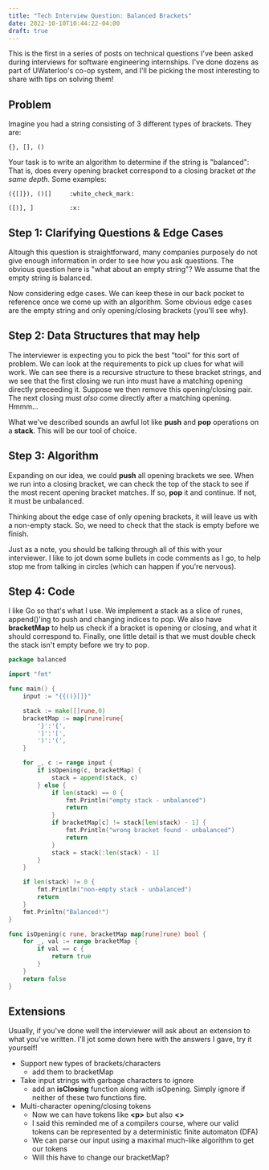 ```yaml
---
title: "Tech Interview Question: Balanced Brackets"
date: 2022-10-10T10:44:22-04:00
draft: true
---
```


This is the first in a series of posts on technical questions I've been asked during interviews for software engineering internships. I've done dozens as part of UWaterloo's co-op system, and I'll be picking the most interesting to share with tips on solving them!

<!--more-->

## Problem

Imagine you had a string consisting of 3 different types of brackets. They are:
```
{}, [], ()
```
Your task is to write an algorithm to determine if the string is "balanced": That is, does every opening bracket correspond to a closing bracket *at the same depth*.
Some examples:
```
({[]}), ()[]     :white_check_mark:
```
```
([)], ]          :x:
```

## Step 1:  Clarifying Questions & Edge Cases

Altough this question is straightforward, many companies purposely do not give enough information in order to see how you ask questions. The obvious question here is "what about an empty string"? We assume that the empty string is balanced.

Now considering edge cases. We can keep these in our back pocket to reference once we come up with an algorithm. Some obvious edge cases are the empty string and only opening/closing brackets (you'll see why).

## Step 2: Data Structures that may help

The interviewer is expecting you to pick the best "tool" for this sort of problem.  We can look at the requirements to pick up clues for what will work. We can see there is a recursive structure to these bracket strings, and we see that the first closing we run into must have a matching opening directly preceeding it. Suppose we then remove this opening/closing pair. The next closing must *also* come directly after a matching opening. Hmmm...

What we've described sounds an awful lot like **push** and **pop** operations on a **stack**. This will be our tool of choice.

## Step 3: Algorithm

Expanding on our idea, we could **push** all opening brackets we see. When we run into a closing bracket, we can check the top of the stack to see if the most recent opening bracket matches. If so, **pop** it and continue. If not, it must be unbalanced.

Thinking about the edge case of only opening brackets, it will leave us with a non-empty stack. So, we need to check that the stack is empty before we finish.

Just as a note, you should be talking through all of this with your interviewer. I like to jot down some bullets in code comments as I go, to help stop me from talking in circles (which can happen if you're nervous).

## Step 4: Code
I like Go so that's what I use. We implement a stack as a slice of runes, append()'ing to push and changing indices to pop. We also have **bracketMap** to help us check if a bracket is opening or closing, and what it should correspond to.
Finally, one little detail is that we must double check the stack isn't empty before we try to pop.

```Go
package balanced

import "fmt"

func main() {
    input := "{{()}[]}"

    stack := make([]rune,0)
    bracketMap := map[rune]rune{
        '}':'{',
        ']':'[',
        ')':'(',
    }

    for _, c := range input {
        if isOpening(c, bracketMap) {
            stack = append(stack, c)
        } else {
            if len(stack) == 0 {
                fmt.Println("empty stack - unbalanced")
                return
            } 
            if bracketMap[c] != stack[len(stack) - 1] {
                fmt.Println("wrong bracket found - unbalanced")
                return
            }
            stack = stack[:len(stack) - 1]
        }
    }

    if len(stack) != 0 {
        fmt.Println("non-empty stack - unbalanced")
        return
    }
    fmt.Prinltn("Balanced!")
}

func isOpening(c rune, bracketMap map[rune]rune) bool {
    for _, val := range bracketMap {
        if val == c {
            return true
        }
    }
    return false
}
```

## Extensions

Usually, if you've done well the interviewer will ask about an extension to what you've written. I'll jot some down here with the answers I gave, try it yourself!
 - Support new types of brackets/characters
    - add them to bracketMap
 - Take input strings with garbage characters to ignore
    - add an **isClosing** function along with isOpening. Simply ignore if neither of these two functions fire.
 - Multi-character opening/closing tokens
    - Now we can have tokens like **\<p\>** but also **<>**
    - I said this reminded me of a compilers course, where our valid tokens can be represented by a deterministic finite automaton (DFA)
    - We can parse our input using a maximal much-like algorithm to get our tokens
    - Will this have to change our bracketMap?